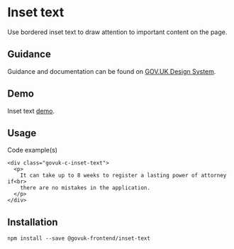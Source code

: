 # Inset text

Use bordered inset text to draw attention to important content on the page.

## Guidance

Guidance and documentation can be found on [GOV.UK Design System](linkgoeshere).

## Demo

Inset text [demo](http://govuk-frontend.herokuapp.com/components/inset-text/index.html).

## Usage

Code example(s)

```
<div class="govuk-c-inset-text">
  <p>
    It can take up to 8 weeks to register a lasting power of attorney if<br>
    there are no mistakes in the application.
  </p>
</div>

```


## Installation

```
npm install --save @govuk-frontend/inset-text
```

